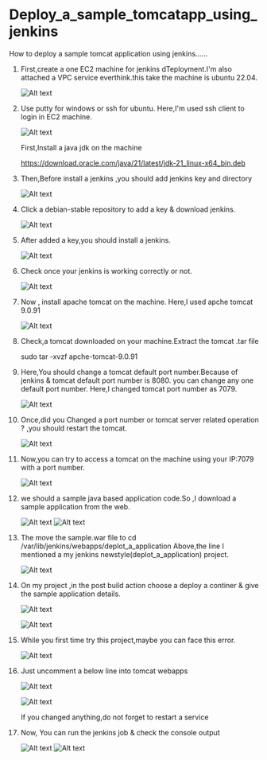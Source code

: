 # Deploy_a_sample_tomcatapp_using_jenkins

How to deploy a sample tomcat application using jenkins......

1. First,create a one EC2 machine for jenkins dTeployment.I'm also attached a VPC service everthink.this take the machine is ubuntu 22.04.

   ![Alt text](jen/1.png)

2. Use putty for windows or ssh for ubuntu. Here,I'm used ssh client to login in EC2 machine.

   ![Alt text](jen/2.png)
   
   First,Install a java jdk on the machine
   
   https://download.oracle.com/java/21/latest/jdk-21_linux-x64_bin.deb

3. Then,Before install a jenkins ,you should add jenkins key and directory

   ![Alt text](jen/2a.png)

4. Click a debian-stable repository to add a key & download jenkins.
   
   ![Alt text](jen/2b.png)

5. After added a key,you should install a jenkins.
   
   ![Alt text](jen/2c.png)

6. Check once your jenkins is working correctly or not.
   
   ![Alt text](jen/2d.png)

7. Now , install apache tomcat on the machine. Here,I used apche tomcat 9.0.91

   ![Alt text](jen/4.png)

8. Check,a tomcat downloaded on your machine.Extract the tomcat .tar file

    sudo tar -xvzf apche-tomcat-9.0.91

9. Here,You should change a tomcat default port number.Because of jenkins & tomcat default port number is 8080.
   you can change any one default port number. Here,I changed tomcat port number as 7079.

   ![Alt text](jen/7.png)

10. Once,did you Changed a port number or tomcat server related operation ? ,you should restart the tomcat.

    ![Alt text](jen/8.png)

11. Now,you can try to access a tomcat on the machine using your IP:7079 with a port number.

    ![Alt text](jen/9.png)

12. we should a sample java based application code.So ,I download a sample application from the web.

    ![Alt text](jen/3a.png)
    ![Alt text](jen/10.png)

13. The move the sample.war file to cd /var/lib/jenkins/webapps/deplot_a_application
    Above,the line I mentioned a my jenkins newstyle(deplot_a_application) project.

    ![Alt text](jen/11.png)

14. On my project ,in the post build action choose a deploy a continer & give the sample application details.

    ![Alt text](jen/12.png)

    ![Alt text](jen/13.png)

15. While you first time try this project,maybe you can face this error.

    ![Alt text](jen/14.png)

16. Just uncomment a below line into tomcat webapps

    ![Alt text](jen/16.png)
    
    ![Alt text](jen/15.png)

    If you changed anything,do not forget to restart a service

18. Now, You can run the jenkins job & check the console output

    ![Alt text](jen/17.png)
    ![Alt text](jen/18.png)
    
    
    
    

